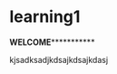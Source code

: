 # learning1
**********************WELCOME*********************************


kjsadksadjkdsajkdsajkdasj

